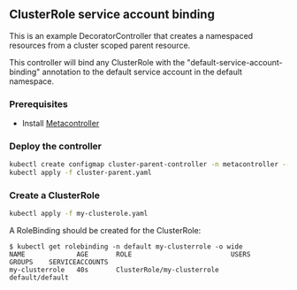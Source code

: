 ## ClusterRole service account binding

This is an example DecoratorController that creates a namespaced resources from a
cluster scoped parent resource.

This controller will bind any ClusterRole with the "default-service-account-binding"
annotation to the default service account in the default namespace.

### Prerequisites

* Install [Metacontroller](https://github.com/metacontroller/metacontroller)

### Deploy the controller

```sh
kubectl create configmap cluster-parent-controller -n metacontroller --from-file=sync.py
kubectl apply -f cluster-parent.yaml
```

### Create a ClusterRole

```sh
kubectl apply -f my-clusterole.yaml
```

A RoleBinding should be created for the ClusterRole:

```console
$ kubectl get rolebinding -n default my-clusterrole -o wide
NAME             AGE       ROLE                         USERS     GROUPS    SERVICEACCOUNTS
my-clusterrole   40s       ClusterRole/my-clusterrole                       default/default
```
